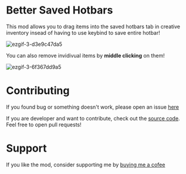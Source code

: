 # Better Saved Hotbars

This mod allows you to drag items into the saved hotbars tab in creative inventory insead of having to use keybind to save entire hotbar!

![ezgif-3-d3e9c47da5](https://user-images.githubusercontent.com/48604271/235925525-e6b6a9f7-ef00-4148-ad51-6c8546ebcc55.gif)

You can also remove invidivual items by **middle clicking** on them!

![ezgif-3-6f367dd9a5](https://user-images.githubusercontent.com/48604271/235926011-ef33197d-0add-453b-8f3c-f5cff9907c88.gif)

# Contributing

If you found bug or something doesn't work, please open an issue [here](https://github.com/LukynkaCZE/better-saved-hotbars/issues)

If you are developer and want to contribute, check out the [source code](https://github.com/LukynkaCZE/better-saved-hotbars/). Feel free to open pull requests!

# Support

If you like the mod, consider supporting me by [buying me a cofee](https://ko-fi.com/lukynkacze)
